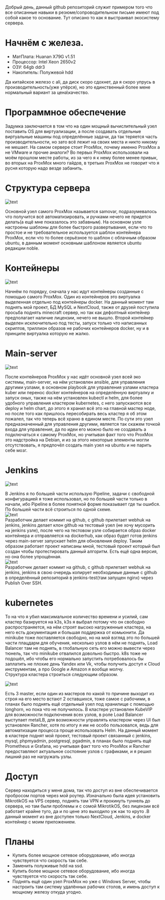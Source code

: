Добрый день, данный github репозиторий служит примером того что все описанные навыки в резюме/сопроводительном письме имеют под собой какое то основание. Тут описано то как я выстраивал экосистему сервера.

# Начнём с железа. 
* МатПлата: Нuаnаn Х79G v1.51
* Процессор: Intеl Хеоn 2650v2
* ОЗУ: 64gb ddr3
* Накопитель: Полужевой hdd

Да китайское железо с ali, да диск скоро сдохнет, да я скоро упрусь в производительность(уже упёрся), но это единственный более мене нормальный вариант за цена\качество.

# Программное обеспечение

Задумка заключается в том что на один мощный вычислительный узел поставить OS для виртуализации, а после создавать отдельные виртуальные машины под определённые задачи, да так теряется часть производительности, но зато всё лежит на своих места и никто никому не мешает. На самом сервере стоит ProxMox, почему именно ProxMox а не VMware и прочие аналоги? Во первых ProxMox использовали на моём прошлом месте работы, из за чего я к нему более менее привык, во вторых на ProxMox много гайдов, в третьих ProxMox не говорит что я русня которую надо везде забанить. 

# Структура сервера
 
![text](http://37.194.133.101:5454/media/posts/1.png)

Основной узел самого ProxMox называется samovar, подразумевалось что получится всё автоматизировать, и ручками нечего не придется делать(а ещё мне показалось это забавным). На основном узле настроены шаблоны для более быстрого развертывания, если что то простое и не требовательное используется шаблон контейнера ProxMox, если что то более серьёзное то шаблон с облачным образом ubuntu, в данным момент основным шаблоном является ubuntu редакции noble. 

# Контейнеры

![text](http://37.194.133.101:5454/media/posts/docker.jpg)

Начнём по порядку, сначала у нас идут контейнеры созданные с помощью самого ProxMox. Один из контейнеров это виртуалка выделенная отдельно под контейнеры docker. На данный момент там поднять мой проект, БД MySQL и NextCloud, также от друзей поступила просьба поднять minecraft сервер, но так как дефолтный контейнер предполагает наличие лицензии, нечего не вышло. 
Второй контейнер выделен исключительно под тесты, запуск только что написанных скриптов, триллион образов не рабочих контейнеров docker, ну и в принципе виртуалка которую не жалко.

# Main-server

![text](http://37.194.133.101:5454/media/posts/1.png)

После контейнеров ProxMox у нас идёт основной узел всей эко системы, main-server, на нём установлен ansible, для управления другими узлами, в основном playbook для управления узлами кластера kuber или перенос docker контейнеров на определённую виртуалку и запуск оных, также на нём установлен kubectl и helm, для более удобного управления кластером kubernetes, с него запускаются все deploy и helm chart, до этого я хранил всё это на главной мастер ноде, но после того как пришлось пересобирать весь кластер я об этом пожалел, так что теперь всё храню в едином месте. По сути это узел предназначенный для управления другими, является так скажем точкой входа для управления, да по идеи его можно было не создавать а подключаться к самому ProxMox, но учитывая факт того что ProxMox это надстройка на Debian, и из за этого некоторые элементы могли отсутствовать, я предпочёл создать main узел на ubuntu и не парить себе мозг. 
# Jenkins

![text](http://37.194.133.101:5454/media/posts/jenkins.png)

В Jenkins я по большей части использую  Pipeline, задачи с свободной конфигурацией я тоже использовал, но по большей части только в начали, ибо Pipeline в более понятной форме показывает где ты ошибся.  
По большей части всё строиться по одной схеме.  
![text](http://37.194.133.101:5454/media/posts/2.png)  
Разработчик делает коммит на github, с github прилетает webhuk на jenkins, jenkins делает клон github на тестовый узел (не хочу мусорить на jenkins узле), после чего на тестовом узле собирается образ docker контейнера и отправляется на dockerhub, как образ будет готов jenkins через main-server запускает helm для обновления deploy. Таким образом работает проект написаны мной, тестовый проект который был создан чтобы протестировать данный алгоритм.
Есть ещё одна версия, но она более упрощённая.  
![text](http://37.194.133.101:5454/media/posts/3.png)  
Разработчик делает коммит на github, с github прилетает webhuk на jenkins, jenkins в свою очередь копирует необходимые данные с github в определённый репозиторий в jenkins-test(там запущен nginx) через Publish Over SSH. 
# kubernetes
То на что я убил максимальное количество времени и усилий, сам кластер базируется на k3s, k3s я выбрал потому что он свободно распространяется, на нём строят высоко нагруженные кластера, на него есть документация и большая поддержка от комьюнити. Да minikube тоже поставляется свободно, но на мой взгляд это по большей части плацдарм для обучения, несколько узлов в нём не поднять, Load Balancer там не поднять, в глобальную сеть его можно вывести через тюнель, так что minikube отвалился довольно быстро. k8s тоже не подошёл, ибо чтобы его нормально запустить потребовалось бы заплатить не плохие день Yandex или Vk, чтобы получить доступ к Cloud инструментам, а про Google и Amazon я вообще молчу.  
Структура кластера строиться следующим образом. 

![text](http://37.194.133.101:5454/media/posts/4.png)  

Есть 3 master, если один из мастеров по какой то причине выходит из строя  на его место встают 2 оставшихся, тоже самое с рабочими, в планах было поднять ещё отдельный узел под хранилище с помощью longhorn, но пока что не получилось. В кластере установлен KubeVIP для возможности подключения всех узлов, в роле Load Balancer выступает metalLB, для возможности управлять кластером через UI был установлен Rancher, хотя по итогу я им не особо пользовался, ведь для автоматизации процесса проще использовать Helm. На данный момент в кластере поднят мой проект, тестовый проект связанный с jenkins, mysql, phpmyadmin, postgresql, pgadmin, в планах было поднять ещё Prometheus и Grafana, но учитывая факт того что ProxMox и Rancher предоставляют актуальное состояние узлов с графиками, и я решил лишний раз не нагружать узлы.
# Доступ

Сервер находиться у меня дома, так что доступ из вне обеспечивается пробросом портов через мой роутер. Изначально была идея установить MikrotikOS на VPS сервер, поднять там VPN и прокинуть туннель до сервера, но там были проблемы и с сомой MikrotikOS, без лицензии всё работает крайне туго, да и по цене это выходило уж как то круто .В данный момент из вне доступен только NextCloud, Jenkins, и docker контейнер с моим приложением. 

# Планы 

* Купить более мощное сетевое оборудование, ибо иногда чувствуется что скорость так себе.
* Заменить полуживые hdd на ssd. 
* Купить более мощное сетевое оборудование, ибо иногда чувствуется что скорость так себе.
* Поднять ещё один узел ProxMox но уже с Windows Server, чтобы настроить там систему удалённых рабочих столов, и имень доступ к мощному железу откуда угодно.
